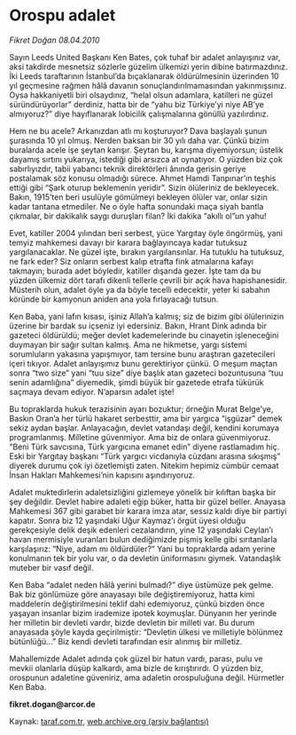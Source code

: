 # Orospu adalet

*Fikret Doğan 08.04.2010*

<div class="yazi"><p>Sayın Leeds United Başkanı Ken Bates, çok tuhaf bir adalet anlayışınız var, aksi takdirde mesnetsiz sözlerle güzelim ülkemizi yerin dibine batırmazdınız. İki Leeds taraftarının İstanbul’da bıçaklanarak öldürülmesinin üzerinden 10 yıl geçmesine rağmen hâlâ davanın sonuçlandırılmamasından yakınmışsınız. Oysa hakkaniyetli biri olsaydınız, “helal olsun adamlara, katilleri ne güzel süründürüyorlar” derdiniz, hatta bir de “yahu biz Türkiye’yi niye AB’ye almıyoruz?” diye hayıflanarak lobicilik çalışmalarına gönüllü yazılırdınız.</p>
<p>Hem ne bu acele? Arkanızdan atlı mı koşturuyor? Dava başlayalı şunun şurasında 10 yıl olmuş. Nerden baksan bir 30 yılı daha var. Çünkü bizim buralarda acele işe şeytan karışır. Şeytan bu, karışma diyemiyorsun; üstelik dayamış sırtını yukarıya, istediği gibi arsızca at oynatıyor. O yüzden biz çok sabırlıyızdır, tabii yabancı teknik direktörleri ânında gerisin geriye postalamak söz konusu olmadığı sürece. Ahmet Hamdi Tanpınar’ın teşhis ettiği gibi “Şark oturup beklemenin yeridir”. Sizin ölüleriniz de bekleyecek. Bakın, 1915’ten beri usulüyle gömülmeyi bekleyen ölüler var, onlar sizin kadar tantana etmediler. Ne o öyle hafta sonundaki maça siyah bantla çıkmalar, bir dakikalık saygı duruşları filan? İki dakika “akıllı ol”un yahu!</p>
<p>Evet, katiller 2004 yılından beri serbest, yüce Yargıtay öyle öngörmüş, yani temyiz mahkemesi davayı bir karara bağlayıncaya kadar tutuksuz yargılanacaklar. Ne güzel işte, bırakın yargılansınlar. Ha tutuklu ha tutuksuz, ne fark eder? Siz onların serbest kalıp etrafta fink atmalarına kafayı takmayın; burada adet böyledir, katiller dışarıda gezer. İşte tam da bu yüzden ülkemiz dört tarafı dikenli tellerle çevrili bir açık hava hapishanesidir. Müsterih olun, adalet öyle ya da böyle tecelli edecektir, yeter ki sabahın köründe bir kamyonun aniden ana yola fırlayacağı tutsun.</p>
<p>Ken Baba, yani lafın kısası, işiniz Allah’a kalmış; siz de bizim gibi ölülerinizin üzerine bir bardak su içseniz iyi edersiniz. Bakın, Hrant Dink adında bir gazeteci öldürüldü; meğer devlet kademelerinde bu cinayetin işleneceğini duymayan bir sağır sultan kalmış. Ama ne hikmetse, yargı sistemi sorumluların yakasına yapışmıyor, tam tersine bunu araştıran gazetecileri içeri tıkıyor. Adalet anlayışımız bunu gerektiriyor çünkü. O meşum maçtan sonra “two size” yani “tuu size” diye başlık atan gazeteci bozuntusuna “tuu senin adamlığına” diyemedik, şimdi büyük bir gazetede etrafa tükürük saçmaya devam ediyor. N’aparsın adalet işte!</p>
<p>Bu topraklarda hukuk terazisinin ayarı bozuktur; örneğin Murat Belge’ye, Baskın Oran’a her türlü hakaret serbesttir, ama bir yargıca “işgüzar” demek sekiz aydan başlar. Anlayacağın, devlet vatandaşı değil, kendini korumaya programlanmış. Milletine güvenmiyor. Ama biz de onlara güvenmiyoruz. “Beni Türk savcısına, Türk yargıcına emanet edin” diyene rastlamadım hiç. Eski bir Yargıtay başkanı “Türk yargıcı vicdanıyla cüzdanı arasına sıkışmış” diyerek durumu çok iyi özetlemişti zaten. Nitekim hepimiz cümbür cemaat İnsan Hakları Mahkemesi’nin kapısını aşındırıyoruz.</p>
<p>Adalet muktedirlerin adaletsizliğini gizlemeye yönelik bir kılıftan başka bir şey değildir. Devlet habire adaleti eğip büker, hatta bir güzel beller. Anayasa Mahkemesi 367 gibi garabet bir karara imza atar, sessiz kaldı diye bir partiyi kapatır. Sonra biz 12 yaşındaki Uğur Kaymaz’ı örgüt üyesi olduğu gerekçesiyle delik deşik edenleri cezalandırın, yine 12 yaşındaki Ceylan’ı havan mermisiyle vuranları bulun dediğimizde pişmiş kelle gibi sırıtanlarla karşılaşırız: “Niye, adam mı öldürdüler?“ Yani bu topraklarda adam yerine konulmanın tek bir yolu var, o da devletin üniformasını giymek. Vatandaşlık muteber bir vasıf değil.</p>
<p>Ken Baba “adalet neden hâlâ yerini bulmadı?” diye üstümüze pek gelme. Bak biz gönlümüze göre anayasayı bile değiştiremiyoruz, hatta kimi maddelerin değiştirilmesini teklif dahi edemiyoruz, çünkü bizden önce yaşayan insanlar bizim irademize ipotek koymuşlar. Dünyanın her yerinde her milletin bir devleti vardır, bizde devletin bir milleti var. Bu durum anayasada şöyle kayda geçirilmiştir: “Devletin ülkesi ve milletiyle bölünmez bütünlüğü...” Biz kendi devleti tarafından esir alınmış bir milletiz.</p>
<p>Mahallemizde Adalet adında çok güzel bir hatun vardı, parası, pulu ve mevkii olanlarla düşüp kalkardı, ama bizle de kırıştırırdı. O yüzden biz, orospunun adaletine güveniriz, ama adaletin orospuluğuna değil. Hürmetler Ken Baba.</p>
<p><b>fikret.dogan@arcor.de</b></p></div>

Kaynak: [taraf.com.tr](http://www.taraf.com.tr:80/makale/10808.htm), [web.archive.org (arşiv bağlantısı)](http://web.archive.org/web/20100411202614/http://www.taraf.com.tr:80/makale/10808.htm)
